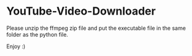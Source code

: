 # YouTube-Video-Downloader

Please unzip the ffmpeg zip file and put the executable file in the same folder as the python file.

Enjoy :)
